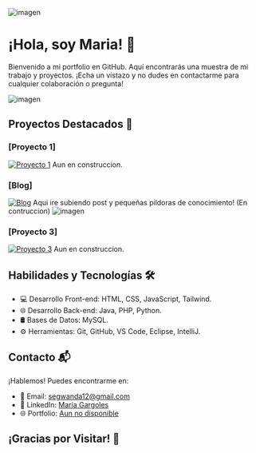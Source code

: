 ![imagen](https://github.com/MariaGargoles/portfolio/assets/84070258/f6c2262a-2e72-4982-8feb-b61c01328229)


# ¡Hola, soy Maria! 👋

Bienvenido a mi portfolio en GitHub. Aquí encontrarás una muestra de mi trabajo y proyectos. ¡Echa un vistazo y no dudes en contactarme para cualquier colaboración o pregunta!




![imagen](https://github.com/MariaGargoles/portfolio/assets/84070258/370af713-dcea-43fa-9948-40cdabab688b)


## Proyectos Destacados 🚀

### [Proyecto 1]
[![Proyecto 1](enlace_a_la_imagen_1)](enlace_al_proyecto_1)
Aun en construccion.

### [Blog]
[![Blog](enlace_a_la_imagen_2)](enlace_al_proyecto_2)
Aqui ire subiendo post y pequeñas pildoras de conocimiento! (En contruccion)
![imagen](https://github.com/MariaGargoles/portfolio/assets/84070258/4e801179-5f8f-44c3-a9a6-00de9a91c025)


### [Proyecto 3]
[![Proyecto 3](enlace_a_la_imagen_3)](enlace_al_proyecto_3)
Aun en construccion.

## Habilidades y Tecnologías 🛠️

- 💻 Desarrollo Front-end: HTML, CSS, JavaScript, Tailwind.
- 🌐 Desarrollo Back-end: Java, PHP, Python.
- 🛢️ Bases de Datos: MySQL.
- ⚙️ Herramientas: Git, GitHub, VS Code, Eclipse, IntelliJ.

## Contacto 📬

¡Hablemos! Puedes encontrarme en:

- 📧 Email: segwanda12@gmail.com
- 💼 LinkedIn: [Maria Gargoles]((https://www.linkedin.com/in/maria-gargoles-lajarin-ab9065101/))
- 🌐 Portfolio: [Aun no disponible](enlace_a_tu_portfolio)

## ¡Gracias por Visitar! 🙌




